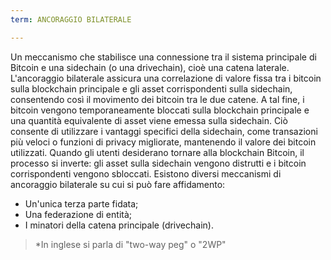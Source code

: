 ```yaml
---
term: ANCORAGGIO BILATERALE

---
```

Un meccanismo che stabilisce una connessione tra il sistema principale di Bitcoin e una sidechain (o una drivechain), cioè una catena laterale. L'ancoraggio bilaterale assicura una correlazione di valore fissa tra i bitcoin sulla blockchain principale e gli asset corrispondenti sulla sidechain, consentendo così il movimento dei bitcoin tra le due catene. A tal fine, i bitcoin vengono temporaneamente bloccati sulla blockchain principale e una quantità equivalente di asset viene emessa sulla sidechain. Ciò consente di utilizzare i vantaggi specifici della sidechain, come transazioni più veloci o funzioni di privacy migliorate, mantenendo il valore dei bitcoin utilizzati. Quando gli utenti desiderano tornare alla blockchain Bitcoin, il processo si inverte: gli asset sulla sidechain vengono distrutti e i bitcoin corrispondenti vengono sbloccati. Esistono diversi meccanismi di ancoraggio bilaterale su cui si può fare affidamento:


- Un'unica terza parte fidata;
- Una federazione di entità;
- I minatori della catena principale (drivechain).

> *In inglese si parla di "two-way peg" o "2WP"